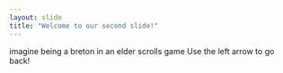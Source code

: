 ```yaml
---
layout: slide
title: "Welcome to our second slide!"
---
```

imagine being a breton in an elder scrolls game
Use the left arrow to go back!
